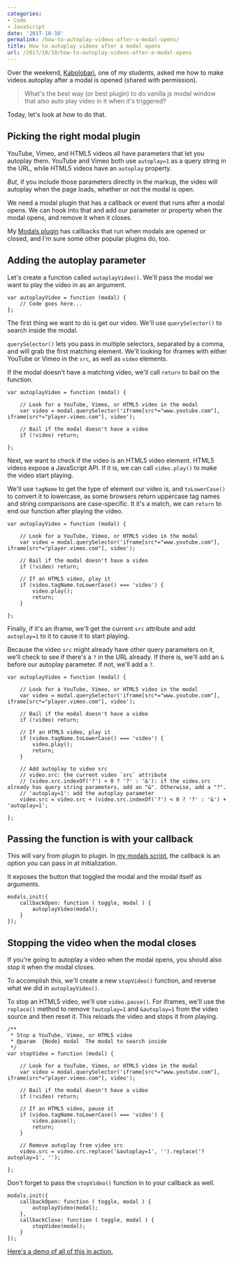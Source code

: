 ```yaml
---
categories:
- Code
- JavaScript
date: '2017-10-10'
permalink: /how-to-autoplay-videos-after-a-modal-opens/
title: How to autoplay videos after a modal opens
url: /2017/10/10/how-to-autoplay-videos-after-a-modal-opens
---
```


Over the weekend, [Kabolobari](https://do22.co/), one of my students, asked me how to make videos autoplay after a modal is opened (shared with permission).

> What's the best way (or best plugin) to do vanilla js modal window that also auto play video in it when it's triggered?

Today, let's look at how to do that.

## Picking the right modal plugin

YouTube, Vimeo, and HTML5 videos all have parameters that let you autoplay them. YouTube and Vimeo both use `autoplay=1` as a query string in the URL, while HTML5 videos have an `autoplay` property.

*But*, if you include those parameters directly in the markup, the video will autoplay when the page loads, whether or not the modal is open.

We need a modal plugin that has a callback or event that runs after a modal opens. We can hook into that and add our parameter or property when the modal opens, and remove it when it closes.

My [Modals plugin](https://github.com/cferdinandi/modals) has callbacks that run when modals are opened or closed, and I'm sure some other popular plugins do, too.

## Adding the autoplay parameter

Let's create a function called `autoplayVideo()`. We'll pass the modal we want to play the video in as an argument.

```lang-js
var autoplayVideo = function (modal) {
	// Code goes here...
};
```

The first thing we want to do is get our video. We'll use `querySelector()` to search inside the modal.

`querySelector()` lets you pass in multiple selectors, separated by a comma, and will grab the first matching element. We'll looking for iframes with either YouTube or Vimeo in the `src`, as well as `video` elements.

If the modal doesn't have a matching video, we'll call `return` to bail on the function.

```lang-js
var autoplayVideo = function (modal) {

	// Look for a YouTube, Vimeo, or HTML5 video in the modal
	var video = modal.querySelector('iframe[src*="www.youtube.com"], iframe[src*="player.vimeo.com"], video');

	// Bail if the modal doesn't have a video
	if (!video) return;

};
```

Next, we want to check if the video is an HTML5 video element. HTML5 videos expose a JavaScript API. If it is, we can call `video.play()` to make the video start playing.

We'll use `tagName` to get the type of element our video is, and `toLowerCase()` to convert it to lowercase, as some browsers return uppercase tag names and string comparisons are case-specific. It it's a match, we can `return` to end our function after playing the video.

```lang-js
var autoplayVideo = function (modal) {

	// Look for a YouTube, Vimeo, or HTML5 video in the modal
	var video = modal.querySelector('iframe[src*="www.youtube.com"], iframe[src*="player.vimeo.com"], video');

	// Bail if the modal doesn't have a video
	if (!video) return;

	// If an HTML5 video, play it
	if (video.tagName.toLowerCase() === 'video') {
		video.play();
		return;
	}

};
```

Finally, if it's an iframe, we'll get the current `src` attribute and add `autoplay=1` to it to cause it to start playing.

Because the video `src` might already have other query parameters on it, we'll check to see if there's a `?` in the URL already. If there is, we'll add an `&` before our autoplay parameter. If not, we'll add a `?`.

```lang-js
var autoplayVideo = function (modal) {

	// Look for a YouTube, Vimeo, or HTML5 video in the modal
	var video = modal.querySelector('iframe[src*="www.youtube.com"], iframe[src*="player.vimeo.com"], video');

	// Bail if the modal doesn't have a video
	if (!video) return;

	// If an HTML5 video, play it
	if (video.tagName.toLowerCase() === 'video') {
		video.play();
		return;
	}

	// Add autoplay to video src
	// video.src: the current video `src` attribute
	// (video.src.indexOf('?') < 0 ? '?' : '&'): if the video.src already has query string parameters, add an "&". Otherwise, add a "?".
	// 'autoplay=1': add the autoplay parameter
	video.src = video.src + (video.src.indexOf('?') < 0 ? '?' : '&') + 'autoplay=1';

};
```

## Passing the function is with your callback

This will vary from plugin to plugin. In [my modals script](https://github.com/cferdinandi/modals), the callback is an option you can pass in at initialization.

It exposes the button that toggled the modal and the modal itself as arguments.

```lang-js
modals.init({
	callbackOpen: function ( toggle, modal ) {
		autoplayVideo(modal);
	}
});
```

## Stopping the video when the modal closes

If you're going to autoplay a video when the modal opens, you should also stop it when the modal closes.

To accomplish this, we'll create a new `stopVideo()` function, and reverse what we did in `autoplayVideo()`.

To stop an HTML5 video, we'll use `video.pause()`. For iframes, we'll use the `replace()` method to remove `?autoplay=1` and `&autoplay=1` from the video source and then reset it. This reloads the video and stops it from playing.

```lang-js
/**
 * Stop a YouTube, Vimeo, or HTML5 video
 * @param  {Node} modal  The modal to search inside
 */
var stopVideo = function (modal) {

	// Look for a YouTube, Vimeo, or HTML5 video in the modal
	var video = modal.querySelector('iframe[src*="www.youtube.com"], iframe[src*="player.vimeo.com"], video');

	// Bail if the modal doesn't have a video
	if (!video) return;

	// If an HTML5 video, pause it
	if (video.tagName.toLowerCase() === 'video') {
		video.pause();
		return;
	}

	// Remove autoplay from video src
	video.src = video.src.replace('&autoplay=1', '').replace('?autoplay=1', '');

};
```

Don't forget to pass the `stopVideo()` function in to your callback as well.

```lang-js
modals.init({
	callbackOpen: function ( toggle, modal ) {
		autoplayVideo(modal);
	},
	callbackClose: function ( toggle, modal ) {
		stopVideo(modal);
	}
});
```

[Here's a demo of all of this in action.](https://jsfiddle.net/cferdinandi/w4va2mpr/9/)